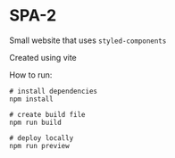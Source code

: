 # SPA-2

Small website that uses `styled-components`

Created using vite

How to run:
```
# install dependencies
npm install

# create build file
npm run build

# deploy locally
npm run preview
```